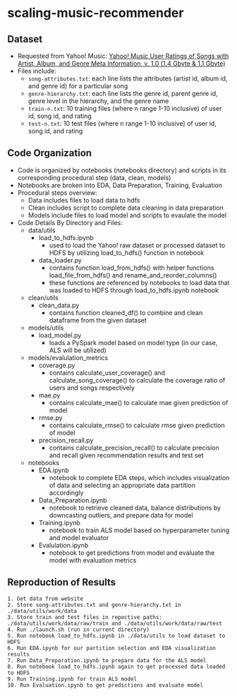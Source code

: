 # scaling-music-recommender

## Dataset
- Requested from Yahoo! Music: [Yahoo! Music User Ratings of Songs with Artist, Album, and Genre Meta Information, v. 1.0 (1.4 Gbyte & 1.1 Gbyte)](https://webscope.sandbox.yahoo.com/catalog.php?datatype=r&did=2)
- Files include:
    - `song-attributes.txt`: each line lists the attributes (artist id, album id, and genre id) for a particular song
    - `genre-hierarchy.txt`: each line lists the genre id, parent genre id, genre level in the hierarchy, and the genre name
    - `train-n.txt`: 10 training files (where n range 1-10 inclusive) of user id, song id, and rating
    - `test-n.txt`: 10 test files (where n range 1-10 inclusive) of user id, song id, and rating

## Code Organization
  - Code is organized by notebooks (notebooks directory) and scripts in its corresponding procedural step (data, clean, models)
  - Notebooks are broken into EDA, Data Preparation, Training, Evaluation
  - Procedural steps overview:
      - Data includes files to load data to hdfs
      - Clean includes script to complete data cleaning in data preparation
      - Models include files to load model and scripts to evaulate the model
  - Code Details By Directory and Files:
      - data/utils
          - load_to_hdfs.ipynb
              - used to load the Yahoo! raw dataset or processed dataset to HDFS by utilizing load_to_hdfs() function in notebook
          - data_loader.py
              - contains function load_from_hdfs() with helper functions load_file_from_hdfs() and rename_and_reorder_columns()
              - these functions are referenced by notebooks to load data that was loaded to HDFS through load_to_hdfs.ipynb notebook
      - clean/utils
          - clean_data.py
              - contains function cleaned_df() to combine and clean dataframe from the given dataset
      - models/utils
          - load_model.py
              - loads a PySpark model based on model type (in our case, ALS will be utilized)
      - models/evalulation_metrics
          - coverage.py
              - contains calculate_user_coverage() and calculate_song_coverage() to calculate the coverage ratio of users and songs respectively
          - mae.py
              - contains calculate_mae() to calculate mae given prediction of model
          - rmse.py
              - contains calculate_rmse() to calculate rmse given prediction of model
          - precision_recall.py
              - contains calculate_precision_recall() to calculate precision and recall given recommendation results and test set
      - notebooks
          - EDA.ipynb
              - notebook to complete EDA steps, which includes visualization of data and selecting an appropriate data partition accordingly
          - Data_Preparation.ipynb
              - notebook to retrieve cleaned data, balance distributions by downcasting outliers, and prepare data for model 
          - Training.ipynb
              - notebook to train ALS model based on hyperparameter tuning and model evaluator
          - Evalulation.ipynb
              - notebook to get predictions from model and evaluate the model with evaluation metrics
  
## Reproduction of Results
    1. Get data from website
    2. Store song-attributes.txt and genre-hierarchy.txt in ./data/utils/work/data
    3. Store train and test files in repective paths: ./data/utils/work/data/raw/train and ./data/utils/work/data/raw/test
    4. Run ./launch.sh (run in current directory)
    5. Run notebook load_to_hdfs.ipynb in ./data/utils to load dataset to HDFS
    6. Run EDA.ipynb for our partition selection and EDA visualization results
    7. Run Data_Preparation.ipynb to prepare data for the ALS model
    8. Run notebook load_to_hdfs.ipynb again to get processed data loaded to HDFS
    9. Run Training.ipynb for train ALS model
    10. Run Evaluation.ipynb to get predictions and evaluate model
    